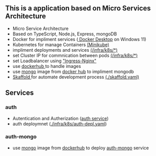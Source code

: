 ## This is a application based on Micro Services Architecture

- Micro Service Architecture
- Based on TypeScript, Node.js, Express, mongoDB
- Docker for impliment services ([ Docker Desktop](https://www.docker.com/products/docker-desktop/) on Windows 11)
- Kubernetes for manage Containers [ (Minikube) ](https://minikube.sigs.k8s.io/docs/)
- impliment deployments and services [ (/infra/k8s/*) ](https://github.com/kavishkamk/ticket-hub/tree/main/infra/k8s)
- set Cluster IP for commnication between pods [ (/infra/k8s/*) ](https://github.com/kavishkamk/ticket-hub/tree/main/infra/k8s)
- set Loadbalancer using [ "Ingress-Nginx" ](https://github.com/kubernetes/ingress-nginx)
- use [ dockerhub ](https://hub.docker.com/) to handle images
- use [mongo](https://hub.docker.com/_/mongo) image from [docker hub]((https://hub.docker.com/search?q=)) to impliment mongodb
- [ Skaffold ](https://skaffold.dev/) for automate development process [ (./skaffold.yaml) ](https://github.com/kavishkamk/ticket-hub/blob/main/skaffold.yaml)

## Services

### auth

- Autentication and Autherization ([auth service](https://github.com/kavishkamk/ticket-hub/tree/main/auth))
- auth deploymnet ([./infra/k8s/auth-depl.yaml](https://github.com/kavishkamk/ticket-hub/blob/main/infra/k8s/auth-depl.yaml))

### auth-mongo

- use [mongo](https://hub.docker.com/_/mongo) image from [dockerhub](https://hub.docker.com/search?q=) to deploy [auth-mongo](https://github.com/kavishkamk/ticket-hub/blob/main/infra/k8s/auth-mongo-depl.yaml) service